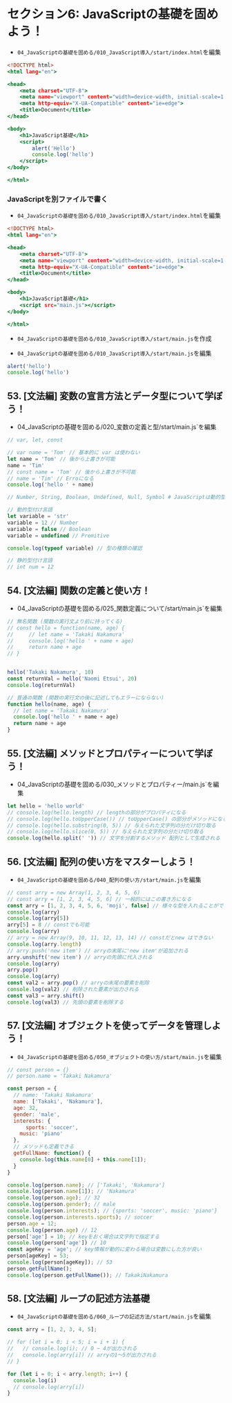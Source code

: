 # セクション6: JavaScriptの基礎を固めよう！

+ `04_JavaScriptの基礎を固める/010_JavaScript導入/start/index.html`を編集<br>

```html:index.html
<!DOCTYPE html>
<html lang="en">

<head>
    <meta charset="UTF-8">
    <meta name="viewport" content="width=device-width, initial-scale=1.0">
    <meta http-equiv="X-UA-Compatible" content="ie=edge">
    <title>Document</title>
</head>

<body>
    <h1>JavaScript基礎</h1>
    <script>
        alert('Hello')
        console.log('hello')
    </script>
</body>

</html>
```

### JavaScriptを別ファイルで書く

+ `04_JavaScriptの基礎を固める/010_JavaScript導入/start/index.html`を編集<br>

```html:index.html
<!DOCTYPE html>
<html lang="en">

<head>
    <meta charset="UTF-8">
    <meta name="viewport" content="width=device-width, initial-scale=1.0">
    <meta http-equiv="X-UA-Compatible" content="ie=edge">
    <title>Document</title>
</head>

<body>
    <h1>JavaScript基礎</h1>
    <script src="main.js"></script>
</body>

</html>
```

+ `04_JavaScriptの基礎を固める/010_JavaScript導入/start/main.js`を作成<br>

+ `04_JavaScriptの基礎を固める/010_JavaScript導入/start/main.js`を編集<br>

```js:main.js
alert('hello')
console.log('hello')
```

## 53. [文法編] 変数の宣言方法とデータ型について学ぼう！

+ 04_JavaScriptの基礎を固める/020_変数の定義と型/start/main.js`を編集<br>

```js:main.js
// var, let, const

// var name = 'Tom' // 基本的に var は使わない
let name = 'Tom' // 後から上書きが可能
name = 'Tim'
// const name = 'Tom' // 後から上書きが不可能
// name = 'Tim' // Erroになる
console.log('hello ' + name)

// Number, String, Boolean, Undefined, Null, Symbol # JavaScriptは動的型付け言語である

// 動的型付け言語
let variable = 'str'
variable = 12 // Number
variable = false // Boolean
variable = undefined // Premitive

console.log(typeof variable) // 型の種類の確認

// 静的型付け言語
// int num = 12
```

## 54. [文法編] 関数の定義と使い方！

+ 04_JavaScriptの基礎を固める/025_関数定義について/start/main.js`を編集<br>

```js:main.js
// 無名関数 (関数の実行文より前に持ってくる)
// const hello = function(name, age) {
//     // let name = 'Takaki Nakamura'
//     console.log('hello ' + name + age)
//     return name + age
// }


hello('Takaki Nakamura', 10)
const returnVal = hello('Naomi Etsui', 20)
console.log(returnVal)

// 普通の関数 (関数の実行文の後に記述してもエラーにならない)
function hello(name, age) {
  // let name = 'Takaki Nakamura'
  console.log('hello ' + name + age)
  return name + age
}
```

## 55. [文法編] メソッドとプロパティーについて学ぼう！

+ 04_JavaScriptの基礎を固める/030_メソッドとプロパティー/main.js`を編集<br>

```js:main.js
let hello = 'hello world'
// console.log(hello.length) // lengthの部分がプロパティになる
// console.log(hello.toUpperCase()) // toUpperCase() の部分がメソッドになる
// console.log(hello.substring(0, 5)) // 与えられた文字列の分だけ切り取る
// console.log(hello.slice(0, 5)) // 与えられた文字列の分だけ切り取る
console.log(hello.split(' ')) // 文字を分割するメソッド 配列として生成される
```

## 56. [文法編] 配列の使い方をマスターしよう！

+ `04_JavaScriptの基礎を固める/040_配列の使い方/start/main.js`を編集<br>

```js:main.js
// const arry = new Array(1, 2, 3, 4, 5, 6)
// const arry = [1, 2, 3, 4, 5, 6] // 一般的にはこの書き方になる
const arry = [1, 2, 3, 4, 5, 6, 'moji', false] // 様々な型を入れることができる
console.log(arry)
console.log(arry[5])
arry[5] = 8 // constでも可能
console.log(arry)
// arry = new Array(9, 10, 11, 12, 13, 14) // constだとnew はできない
console.log(arry.length)
// arry.push('new item') // arryの末尾に'new item'が追加される
arry.unshift('new item') // arryの先頭に代入される
console.log(arry)
arry.pop()
console.log(arry)
const val2 = arry.pop() // arryの末尾の要素を削除
console.log(val2) // 削除された要素が出力される
const val3 = arry.shift()
console.log(val3) // 先頭の要素を削除する
```

## 57. [文法編] オブジェクトを使ってデータを管理しよう！

+ `04_JavaScriptの基礎を固める/050_オブジェクトの使い方/start/main.js`を編集<br>

```js:main.js
// const person = {}
// person.name = 'Takaki Nakamura'

const person = {
  // name: 'Takaki Nakamura'
  name: ['Takaki', 'Nakamura'],
  age: 32,
  gender: 'male',
  interests: {
      sports: 'soccer',
    music: 'piano'
  },
  // メソッドも定義できる
  getFullName: function() {
    console.log(this.name[0] + this.name[1]);
  }
}

console.log(person.name); // ['Takaki', 'Nakamura']
console.log(person.name[1]); // 'Nakamura'
console.log(person.age); // 32
console.log(person.gender); // male
console.log(person.interests); // {sports: 'soccer', music: 'piano'}
console.log(person.interests.sports); // soccer
person.age = 12;
console.log(person.age) // 12
person['age'] = 10; // keyをおく場合は文字列で指定する
console.log(person['age']) // 10
const ageKey = 'age'; // key情報が動的に変わる場合は変数にした方が良い
person[ageKey] = 53;
console.log(person[ageKey]); // 53
person.getFullName();
console.log(person.getFullName()); // TakakiNakamura
```

## 58. [文法編] ループの記述方法基礎

+ `04_JavaScriptの基礎を固める/060_ループの記述方法/start/main.js`を編集<br>

```js:main.js
const arry = [1, 2, 3, 4, 5];

// for (let i = 0; i < 5; i = i + 1) {
//   // console.log(i); // 0 ~ 4が出力される
//   console.log(arry[i]) // arryの1〜5が出力される
// }

for (let i = 0; i < arry.length; i++) {
  console.log(i)
  // console.log(arry[i])
}
```
